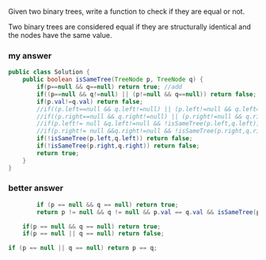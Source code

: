 Given two binary trees, write a function to check if they are equal or not.

Two binary trees are considered equal if they are structurally identical and the nodes have the same value.



### my answer

```java
public class Solution {
    public boolean isSameTree(TreeNode p, TreeNode q) {
    	if(p==null && q==null) return true; //add
    	if((p==null && q!=null) || (p!=null && q==null)) return false; //add
        if(p.val!=q.val) return false;
        //if((p.left==null && q.left!=null) || (p.left!=null && q.left==null)) return false;
        //if((p.right==null && q.right!=null) || (p.right!=null && q.right==null)) return false;
        //if(p.left!= null &q.left!=null && !isSameTree(p.left,q.left)) return false;
        //if(p.right!= null &&q.right!=null && !isSameTree(p.right,q.right)) return false;
        if(!isSameTree(p.left,q.left)) return false;
        if(!isSameTree(p.right,q.right)) return false;
        return true;
    }
}
```



### better answer

```java
        if (p == null && q == null) return true;
        return p != null && q != null && p.val == q.val && isSameTree(p.left, q.left) && isSameTree(p.right, q.right);
```

```java
    if(p == null && q == null) return true;
    if(p == null || q == null) return false;
```

```java
if (p == null || q == null) return p == q;
```